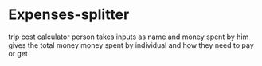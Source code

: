 # Expenses-splitter
trip cost calculator person takes inputs as name and money spent by him gives the total money money spent by individual and how they need to pay or get 
